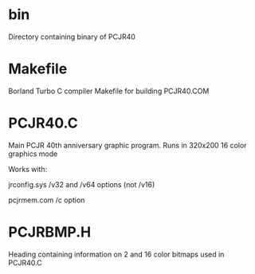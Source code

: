 # bin
Directory containing binary of PCJR40

# Makefile
Borland Turbo C compiler Makefile for building PCJR40.COM

# PCJR40.C
Main PCJR 40th anniversary graphic program. Runs in 320x200 16 color graphics mode

Works with:

jrconfig.sys /v32 and /v64 options (not /v16)

pcjrmem.com /c option

# PCJRBMP.H
Heading containing information on 2 and 16 color bitmaps used in PCJR40.C

